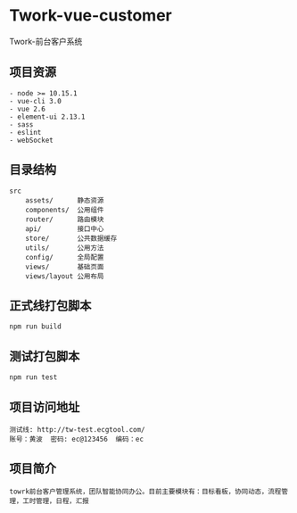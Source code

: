 # Twork-vue-customer

Twork-前台客户系统

## 项目资源

    - node >= 10.15.1
    - vue-cli 3.0
    - vue 2.6
    - element-ui 2.13.1
    - sass
    - eslint
    - webSocket

## 目录结构

    src
        assets/      静态资源
        components/  公用组件
        router/      路由模块
        api/         接口中心
        store/       公共数据缓存
        utils/       公用方法
        config/      全局配置
        views/       基础页面
        views/layout 公用布局

## 正式线打包脚本

    npm run build

## 测试打包脚本

    npm run test

## 项目访问地址

    测试线: http://tw-test.ecgtool.com/
    账号：黄波  密码: ec@123456  编码：ec


## 项目简介

    towrk前台客户管理系统，团队智能协同办公。目前主要模块有：目标看板，协同动态，流程管理，工时管理，日程，汇报
